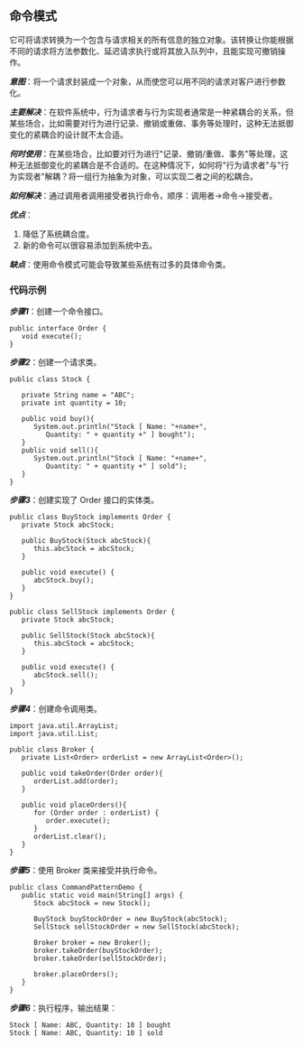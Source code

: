 ## 命令模式
它可将请求转换为一个包含与请求相关的所有信息的独立对象。该转换让你能根据不同的请求将方法参数化、延迟请求执行或将其放入队列中，且能实现可撤销操作。

***意图***：将一个请求封装成一个对象，从而使您可以用不同的请求对客户进行参数化。

***主要解决***：在软件系统中，行为请求者与行为实现者通常是一种紧耦合的关系，但某些场合，比如需要对行为进行记录、撤销或重做、事务等处理时，这种无法抵御变化的紧耦合的设计就不太合适。

***何时使用***：在某些场合，比如要对行为进行"记录、撤销/重做、事务"等处理，这种无法抵御变化的紧耦合是不合适的。在这种情况下，如何将"行为请求者"与"行为实现者"解耦？将一组行为抽象为对象，可以实现二者之间的松耦合。

***如何解决***：通过调用者调用接受者执行命令，顺序：调用者→命令→接受者。
 
***优点***：
1. 降低了系统耦合度。
2. 新的命令可以很容易添加到系统中去。

***缺点***：使用命令模式可能会导致某些系统有过多的具体命令类。

### 代码示例
***步骤1***：创建一个命令接口。
```
public interface Order {
   void execute();
}
```
***步骤2***：创建一个请求类。
```
public class Stock {
   
   private String name = "ABC";
   private int quantity = 10;
 
   public void buy(){
      System.out.println("Stock [ Name: "+name+", 
         Quantity: " + quantity +" ] bought");
   }
   public void sell(){
      System.out.println("Stock [ Name: "+name+", 
         Quantity: " + quantity +" ] sold");
   }
}
```
***步骤3***：创建实现了 Order 接口的实体类。
```
public class BuyStock implements Order {
   private Stock abcStock;
 
   public BuyStock(Stock abcStock){
      this.abcStock = abcStock;
   }
 
   public void execute() {
      abcStock.buy();
   }
}
```
```
public class SellStock implements Order {
   private Stock abcStock;
 
   public SellStock(Stock abcStock){
      this.abcStock = abcStock;
   }
 
   public void execute() {
      abcStock.sell();
   }
}
```
***步骤4***：创建命令调用类。
```
import java.util.ArrayList;
import java.util.List;
 
public class Broker {
   private List<Order> orderList = new ArrayList<Order>(); 
 
   public void takeOrder(Order order){
      orderList.add(order);      
   }
 
   public void placeOrders(){
      for (Order order : orderList) {
         order.execute();
      }
      orderList.clear();
   }
}
```
***步骤5***：使用 Broker 类来接受并执行命令。
```
public class CommandPatternDemo {
   public static void main(String[] args) {
      Stock abcStock = new Stock();
 
      BuyStock buyStockOrder = new BuyStock(abcStock);
      SellStock sellStockOrder = new SellStock(abcStock);
 
      Broker broker = new Broker();
      broker.takeOrder(buyStockOrder);
      broker.takeOrder(sellStockOrder);
 
      broker.placeOrders();
   }
}
```
***步骤6***：执行程序，输出结果：
```
Stock [ Name: ABC, Quantity: 10 ] bought
Stock [ Name: ABC, Quantity: 10 ] sold
```
